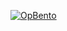 [![OpBento](https://firebasestorage.googleapis.com/v0/b/smartkaksha-fe32c.appspot.com/o/opbento%2Fbento_1730558369899.png?alt=media&token=7d7aab09-27a6-495b-86de-a33d33a5012a)](https://opbento.vercel.app)